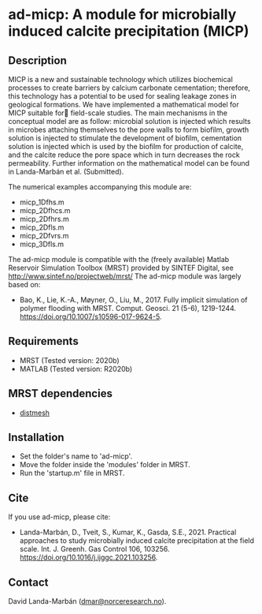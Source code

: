 # ad-micp: A module for microbially induced calcite precipitation (MICP)

## Description
MICP is a new and sustainable technology which utilizes biochemical 
processes to create barriers by calcium carbonate cementation; therefore, 
this technology has a potential to be used for sealing leakage zones in 
geological formations. We have implemented a mathematical model for MICP 
suitable for field-scale studies. The main mechanisms in the conceptual 
model are as follow: microbial solution is injected which results in 
microbes attaching themselves to the pore walls to form biofilm, growth 
solution is injected to stimulate the development of biofilm, cementation 
solution is injected which is used by the biofilm for production of 
calcite, and the calcite reduce the pore space which in turn decreases the 
rock permeability. Further information on the mathematical model can be 
found in Landa-Marbán et al. (Submitted).

The numerical examples accompanying this module are:
* micp_1Dfhs.m
* micp_2Dfhcs.m
* micp_2Dfhrs.m
* micp_2Dfls.m
* micp_2Dfvrs.m
* micp_3Dfls.m

The ad-micp module is compatible with the (freely available) Matlab 
Reservoir Simulation Toolbox (MRST) provided by SINTEF Digital, see
http://www.sintef.no/projectweb/mrst/ The ad-micp module was largely based 
on:
* Bao, K., Lie, K.-A., Møyner, O., Liu, M., 2017. Fully implicit simulation 
of polymer flooding with MRST. Comput. Geosci. 21 (5-6), 1219-1244.
https://doi.org/10.1007/s10596-017-9624-5.

## Requirements
* MRST (Tested version: 2020b)
* MATLAB (Tested version: R2020b)

## MRST dependencies
* [distmesh](http://persson.berkeley.edu/distmesh/)

## Installation
* Set the folder's name to 'ad-micp'.
* Move the folder inside the 'modules' folder in MRST.
* Run the 'startup.m' file in MRST.

## Cite
If you use ad-micp, please cite:
* Landa-Marbán, D., Tveit, S., Kumar, K., Gasda, S.E., 2021. 
Practical approaches to study microbially induced calcite precipitation 
at the field scale. Int. J. Greenh. Gas Control 106, 103256.
https://doi.org/10.1016/j.ijggc.2021.103256.

## Contact
David Landa-Marbán (dmar@norceresearch.no).
